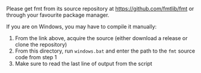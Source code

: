 Please get fmt from its source repository at https://github.com/fmtlib/fmt or through your favourite package manager.

If you are on Windows, you may have to compile it manually:
1. From the link above, acquire the source (either download a release or clone the repository)
1. From this directory, run `windows.bat` and enter the path to the `fmt` source code from step 1
1. Make sure to read the last line of output from the script
